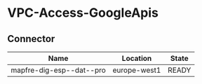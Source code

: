 # VPC-Access-GoogleApis

## Connector

| Name                     | Location     | State |
| ------------------------ | ------------ | ----- |
| mapfre-dig-esp--dat--pro | europe-west1 | READY |